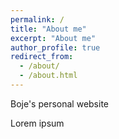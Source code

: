 ```yaml
---
permalink: /
title: "About me"
excerpt: "About me"
author_profile: true
redirect_from: 
  - /about/
  - /about.html
---
```

Boje's personal website

Lorem ipsum